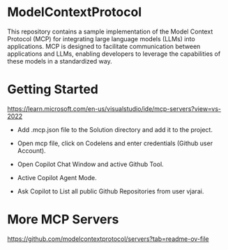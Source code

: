 ﻿# ModelContextProtocol
This repository contains a sample implementation of the Model Context Protocol (MCP) for integrating large language models (LLMs) into applications. MCP is designed to facilitate communication between applications and LLMs, enabling developers to leverage the capabilities of these models in a standardized way.

# Getting Started

https://learn.microsoft.com/en-us/visualstudio/ide/mcp-servers?view=vs-2022

- Add .mcp.json file to the Solution directory and add it to the project.

- Open mcp file, click on Codelens and enter credentials (Github user Account).

- Open Copilot Chat Window and active Github Tool.

- Active Copilot Agent Mode.

- Ask Copilot to List all public Github Repositories from user vjarai.

# More MCP Servers

https://github.com/modelcontextprotocol/servers?tab=readme-ov-file